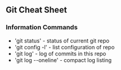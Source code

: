 ## Git Cheat Sheet

### Information Commands
* 'git status' - status of current git repo
* 'git config -l' - list configuration of repo
* 'git log' - log of commits in this repo
* 'git log --oneline' - compact log listing

